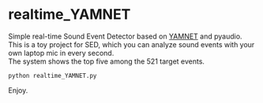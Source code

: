 # realtime_YAMNET
Simple real-time Sound Event Detector based on [YAMNET](https://github.com/tensorflow/models/tree/master/research/audioset/yamnet) and pyaudio.  
This is a toy project for SED, which you can analyze sound events with your own laptop mic in every second.  
The system shows the top five among the 521 target events.  

```
python realtime_YAMNET.py
```
Enjoy.
